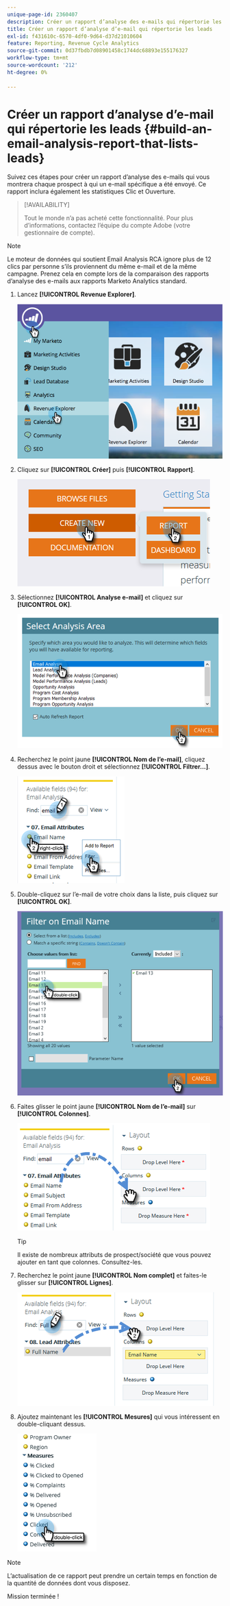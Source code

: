 ```yaml
---
unique-page-id: 2360407
description: Créer un rapport d’analyse des e-mails qui répertorie les leads - Documents Marketo - Documentation du produit
title: Créer un rapport d’analyse d’e-mail qui répertorie les leads
exl-id: f431610c-6570-4df0-9d64-d37d21010604
feature: Reporting, Revenue Cycle Analytics
source-git-commit: 0d37fbdb7d08901458c1744dc68893e155176327
workflow-type: tm+mt
source-wordcount: '212'
ht-degree: 0%

---
```


# Créer un rapport d’analyse d’e-mail qui répertorie les leads {#build-an-email-analysis-report-that-lists-leads}

Suivez ces étapes pour créer un rapport d’analyse des e-mails qui vous montrera chaque prospect à qui un e-mail spécifique a été envoyé. Ce rapport inclura également les statistiques Clic et Ouverture.

>[!AVAILABILITY]
>
>Tout le monde n’a pas acheté cette fonctionnalité. Pour plus d’informations, contactez l’équipe du compte Adobe (votre gestionnaire de compte).

>[!NOTE]
>
>Le moteur de données qui soutient Email Analysis RCA ignore plus de 12 clics par personne s’ils proviennent du même e-mail et de la même campagne. Prenez cela en compte lors de la comparaison des rapports d’analyse des e-mails aux rapports Marketo Analytics standard.

1. Lancez **[!UICONTROL Revenue Explorer]**.

   ![](assets/report-that-lists-leads-1.png)

1. Cliquez sur **[!UICONTROL Créer]** puis **[!UICONTROL Rapport]**.

   ![](assets/report-that-lists-leads-2.png)

1. Sélectionnez **[!UICONTROL Analyse e-mail]** et cliquez sur **[!UICONTROL OK]**.

   ![](assets/report-that-lists-leads-3.png)

1. Recherchez le point jaune **[!UICONTROL Nom de l’e-mail]**, cliquez dessus avec le bouton droit et sélectionnez **[!UICONTROL Filtrer...]**.

   ![](assets/report-that-lists-leads-4.png)

1. Double-cliquez sur l’e-mail de votre choix dans la liste, puis cliquez sur **[!UICONTROL OK]**.

   ![](assets/report-that-lists-leads-5.png)

1. Faites glisser le point jaune **[!UICONTROL Nom de l’e-mail]** sur **[!UICONTROL Colonnes]**.

   ![](assets/report-that-lists-leads-6.png)

   >[!TIP]
   >
   >Il existe de nombreux attributs de prospect/société que vous pouvez ajouter en tant que colonnes. Consultez-les.

1. Recherchez le point jaune **[!UICONTROL Nom complet]** et faites-le glisser sur **[!UICONTROL Lignes]**.

   ![](assets/report-that-lists-leads-7.png)

1. Ajoutez maintenant les **[!UICONTROL Mesures]** qui vous intéressent en double-cliquant dessus.

   ![](assets/report-that-lists-leads-8.png)

>[!NOTE]
>
>L’actualisation de ce rapport peut prendre un certain temps en fonction de la quantité de données dont vous disposez.

Mission terminée !

